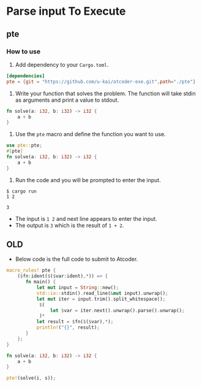 # Parse input To Execute

## pte

### How to use

1. Add dependency to your `Cargo.toml`.

```toml
[dependencies]
pte = {git = "https://github.com/u-kai/atcoder-exe.git",path="./pte"}
```

1. Write your function that solves the problem. The function will take stdin as arguments and print a value to stdout.

```rust
fn solve(a: i32, b: i32) -> i32 {
    a + b
}
```

1. Use the `pte` macro and define the function you want to use.

```rust
use pte::pte;
#[pte]
fn solve(a: i32, b: i32) -> i32 {
    a + b
}
```

1. Run the code and you will be prompted to enter the input.

```shell
$ cargo run
1 2

3
```

- The input is `1 2` and next line appears to enter the input.
- The output is `3` which is the result of `1 + 2`.

## OLD

- Below code is the full code to submit to Atcoder.

```rust
macro_rules! pte {
    ($fn:ident($($var:ident),*)) => {
       fn main() {
           let mut input = String::new();
           std::io::stdin().read_line(&mut input).unwrap();
           let mut iter = input.trim().split_whitespace();
            $(
                let $var = iter.next().unwrap().parse().unwrap();
            )*
           let result = $fn($($var),*);
           println!("{}", result);
       }
    };
}

fn solve(a: i32, b: i32) -> i32 {
    a + b
}

pte!(solve(i, s));
```
